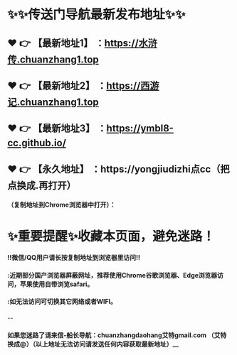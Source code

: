 # :sparkles::sparkles:传送门导航最新发布地址:sparkles::sparkles:

 :heart: :point_right: 【最新地址1】 ：https://水浒传.chuanzhang1.top
 ------
 :heart: :point_right: 【最新地址2】 ：https://西游记.chuanzhang1.top
 ------
 :heart: :point_right: 【最新地址3】 ：https://ymbl8-cc.github.io/
 ------
 :heart: :point_right: 【永久地址】 ：https://yongjiudizhi点cc（把点换成.再打开）   
 ------

#### （复制地址到Chrome浏览器中打开）：
# :sparkles:重要提醒:sparkles:收藏本页面，避免迷路！
#### ‼️微信/QQ用户请长按复制地址到浏览器里访问‼
#### :近期部分国产浏览器屏蔽网址，推荐使用Chrome谷歌浏览器、Edge浏览器访问，苹果使用自带浏览safari。
#### :如无法访问可切换其它网络或者WIFI。
--
#### 如果您迷路了请来信-船长导航：chuanzhangdaohang艾特gmail.com （艾特换成@）（以上地址无法访问请发送任何内容获取最新地址）__
